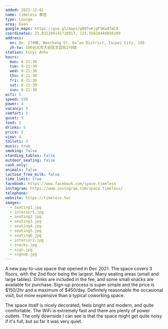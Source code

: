 ```yaml
---
added: 2021-12-02
name: timeless 慕恆
type: Lounge
area: Daan
google_maps: https://goo.gl/maps/gBQToKjgF5Kw47mCA
coordinates: 25.032204141710917, 121.55628444850299
address:
  en: No. 270號, Wenchang St, Da’an District, Taipei City, 106
  zh-tw: 106台北市大安區文昌街270號
station: Xinyi Anhe
hours:
  mon: 8-21:30
  tue: 8-21:30
  wed: 8-21:30
  thu: 8-21:30
  fri: 8-21:30
  sat: 8-21:30
  sun: 8-21:30
wifi: 5
speed: 550
power: 4
vacancy: 5
comfort: 5
quiet: 5
food: 2
drinks: 5
price: 2
view: 4
toilets: 4
music: true
smoking: false
standing_tables: false
outdoor_seating: false
cash_only: 
animals: false
lactose_free_milk: false
time_limit: true
facebook: https://www.facebook.com/space.timeless
instagram: https://www.instagram.com/space.timeless/
telephone: 
website: https://timeless.tw/
images:
  - seating1.jpg
  - interior1.jpg
  - seating2.jpg
  - seating3.jpg
  - seating4.jpg
  - seating5.jpg
  - seating6.jpg
  - interior2.jpg
  - snacks.jpg
  - sign.jpg
  - signup.jpg
---
```


A new pay-to-use space that opened in Dec 2021. The space covers 3 floors, with the 2nd floor being the largest. Many seating areas (small and large tables). Drinks are included in the fee, and some small snacks are available for purchase. Sign-up process is super simple and the price is $150/2hr and a maximum of $450/day. Definitely reasonable the occasional visit, but more expensive than a typical coworking space.

The space itself is nicely decorated, feels bright and modern, and quite comfortable. The WiFi is extremely fast and there are plenty of power outlets. The only downside I can see is that the space might get quite noisy if it's full, but so far it was very quiet.
